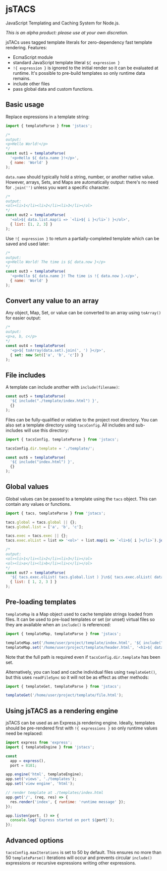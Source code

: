 # jsTACS

JavaScript Templating and Caching System for Node.js.

*This is an alpha product: please use at your own discretion.*

jsTACs uses tagged template literals for zero-dependency fast template rendering. Features:

* EcmaScript module
* standard JavaScript template literal `${ expression }`
* `!{ expression }` is ignored to the initial render so it can be evaluated at runtime. It's possible to pre-build templates so only runtime data remains.
* include other files
* pass global data and custom functions.


## Basic usage

Replace expressions in a template string:

```js
import { templateParse } from 'jstacs';

/*
output:
<p>Hello World!</p>
*/
const out1 = templateParse(
  '<p>Hello ${ data.name }!</p>',
  { name: 'World' }
);
```

`data.name` should typically hold a string, number, or another native value. However, arrays, Sets, and Maps are automatically output: there's no need for `.join('')` unless you want a specific character.

```js
/*
output:
<ol><li>1</li><li>2</li><li>3</li></ol>
*/
const out2 = templateParse(
  '<ol>${ data.list.map(i => `<li>${ i }</li>`) }</ol>',
  { list: [1, 2, 3] }
);
```

Use `!{ expression }` to return a partially-completed template which can be saved and used later:

```js
/*
output:
<p>Hello World! The time is ${ data.now }</p>
*/
const out3 = templateParse(
  '<p>Hello ${ data.name }! The time is !{ data.now }.</p>',
  { name: 'World' }
);
```


## Convert any value to an array

Any object, Map, Set, or value can be converted to an array using `toArray()` for easier output:

```js
/*
output:
<p>a, b, c</p>
*/
const out4 = templateParse(
  '<p>${ toArray(data.set).join(', ') }</p>',
  { set: new Set(['a', 'b', 'c']) }
);
```


## File includes

A template can include another with `include(filename)`:

```js
const out5 = templateParse(
  '${ include("./template/index.html") }',
  {}
);
```

Files can be fully-qualified or relative to the project root directory. You can also set a template directory using `tacsConfig`. All includes and sub-includes will use this directory:

```js
import { tacsConfig, templateParse } from 'jstacs';

tacsConfig.dir.template = './template/';

const out6 = templateParse(
  '${ include("index.html") }',
  {}
);
```


## Global values

Global values can be passed to a template using the `tacs` object. This can contain any values or functions.

```js
import { tacs, templateParse } from 'jstacs';

tacs.global = tacs.global || {};
tacs.global.list = ['a', 'b', 'c'];

tacs.exec = tacs.exec || {};
tacs.exec.olList = list => '<ol>' + list.map(i => `<li>${ i }</li>`).join('') + '<ol>';

/*
output:
<ol><li>1</li><li>2</li><li>3</li></ol>
<ol><li>a</li><li>b</li><li>c</li></ol>
*/
const out7 = templateParse(
  '${ tacs.exec.olList( tacs.global.list ) }\n${ tacs.exec.olList( data.list ) }\n',
  { list: [ 1, 2, 3 ] }
);
```


## Pre-loading templates

`templateMap` is a Map object used to cache template strings loaded from files. It can be used to pre-load templates or set (or unset) virtual files so they are available when an `include()` is referenced:

```js
import { templateMap, templateParse } from 'jstacs';

templateMap.set('/home/user/project/template/index.html', '${ include("header.html") }');
templateMap.set('/home/user/project/template/header.html', '<h1>${ data.title }</h1>');
```

Note that the full path is required even if `tacsConfig.dir.template` has been set.

Alternatively, you can load and cache individual files using `templateGet()`, but this uses `readFileSync` so it will not be as effect as other methods:

```js
import { templateGet, templateParse } from 'jstacs';

templateGet('/home/user/project/template/file.html');
```


## Using jsTACS as a rendering engine

jsTACS can be used as an Express.js rendering engine. Ideally, templates should be pre-rendered first with `!{ expressions }` so only runtime values need be replaced:

```js
import express from 'express';
import { templateEngine } from 'jstacs';

const
  app = express(),
  port = 8181;

app.engine('html', templateEngine);
app.set('views', './templates');
app.set('view engine', 'html');

// render template at ./templates/index.html
app.get('/', (req, res) => {
  res.render('index', { runtime: 'runtime message' });
});

app.listen(port, () => {
  console.log(`Express started on port ${port}`);
});
```


## Advanced options

`tacsConfig.maxIterations` is set to 50 by default. This ensures no more than 50 `templateParse()` iterations will occur and prevents circular `include()` expressions or recursive expressions writing other expressions.
